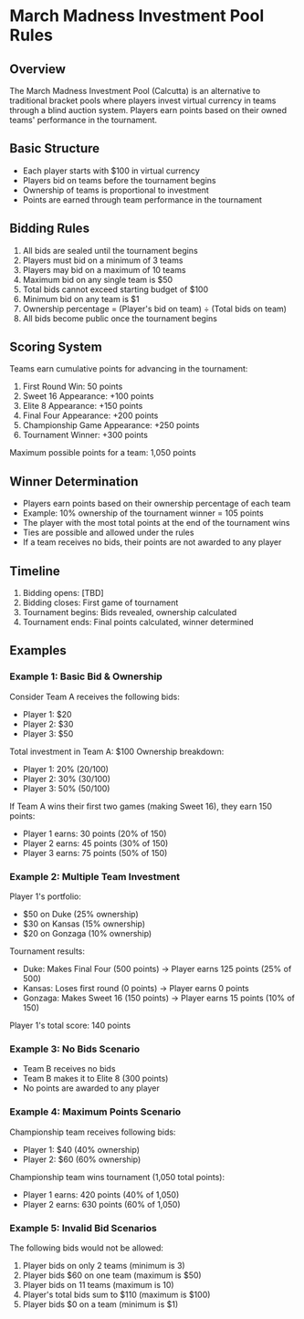 # March Madness Investment Pool Rules

## Overview
The March Madness Investment Pool (Calcutta) is an alternative to traditional bracket pools where players invest virtual currency in teams through a blind auction system. Players earn points based on their owned teams' performance in the tournament.

## Basic Structure
- Each player starts with $100 in virtual currency
- Players bid on teams before the tournament begins
- Ownership of teams is proportional to investment
- Points are earned through team performance in the tournament

## Bidding Rules
1. All bids are sealed until the tournament begins
2. Players must bid on a minimum of 3 teams
3. Players may bid on a maximum of 10 teams
4. Maximum bid on any single team is $50
5. Total bids cannot exceed starting budget of $100
6. Minimum bid on any team is $1
7. Ownership percentage = (Player's bid on team) ÷ (Total bids on team)
8. All bids become public once the tournament begins

## Scoring System
Teams earn cumulative points for advancing in the tournament:
1. First Round Win: 50 points
2. Sweet 16 Appearance: +100 points
3. Elite 8 Appearance: +150 points
4. Final Four Appearance: +200 points
5. Championship Game Appearance: +250 points
6. Tournament Winner: +300 points

Maximum possible points for a team: 1,050 points

## Winner Determination
- Players earn points based on their ownership percentage of each team
- Example: 10% ownership of the tournament winner = 105 points
- The player with the most total points at the end of the tournament wins
- Ties are possible and allowed under the rules
- If a team receives no bids, their points are not awarded to any player

## Timeline
1. Bidding opens: [TBD]
2. Bidding closes: First game of tournament
3. Tournament begins: Bids revealed, ownership calculated
4. Tournament ends: Final points calculated, winner determined

## Examples

### Example 1: Basic Bid & Ownership
Consider Team A receives the following bids:
- Player 1: $20
- Player 2: $30
- Player 3: $50

Total investment in Team A: $100
Ownership breakdown:
- Player 1: 20% (20/100)
- Player 2: 30% (30/100)
- Player 3: 50% (50/100)

If Team A wins their first two games (making Sweet 16), they earn 150 points:
- Player 1 earns: 30 points (20% of 150)
- Player 2 earns: 45 points (30% of 150)
- Player 3 earns: 75 points (50% of 150)

### Example 2: Multiple Team Investment
Player 1's portfolio:
- $50 on Duke (25% ownership)
- $30 on Kansas (15% ownership)
- $20 on Gonzaga (10% ownership)

Tournament results:
- Duke: Makes Final Four (500 points) → Player earns 125 points (25% of 500)
- Kansas: Loses first round (0 points) → Player earns 0 points
- Gonzaga: Makes Sweet 16 (150 points) → Player earns 15 points (10% of 150)

Player 1's total score: 140 points

### Example 3: No Bids Scenario
- Team B receives no bids
- Team B makes it to Elite 8 (300 points)
- No points are awarded to any player

### Example 4: Maximum Points Scenario
Championship team receives following bids:
- Player 1: $40 (40% ownership)
- Player 2: $60 (60% ownership)

Championship team wins tournament (1,050 total points):
- Player 1 earns: 420 points (40% of 1,050)
- Player 2 earns: 630 points (60% of 1,050)

### Example 5: Invalid Bid Scenarios
The following bids would not be allowed:
1. Player bids on only 2 teams (minimum is 3)
2. Player bids $60 on one team (maximum is $50)
3. Player bids on 11 teams (maximum is 10)
4. Player's total bids sum to $110 (maximum is $100)
5. Player bids $0 on a team (minimum is $1)